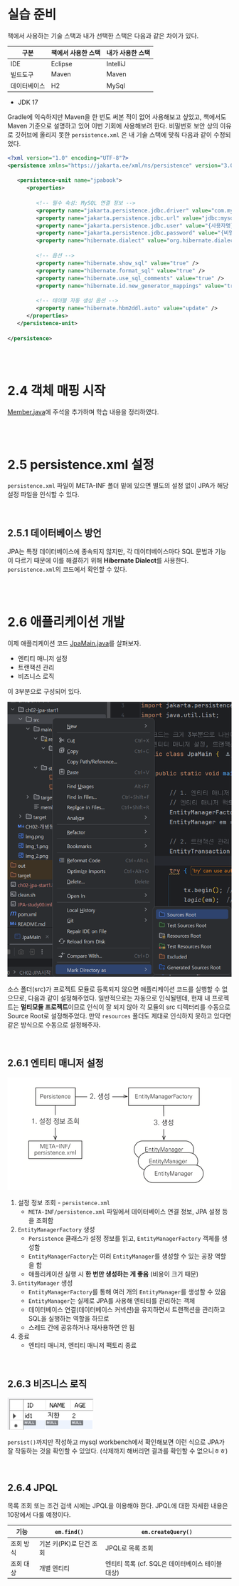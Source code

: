 # 실습 준비

책에서 사용하는 기술 스택과 내가 선택한 스택은 다음과 같은 차이가 있다.


| 구분         | 책에서 사용한 스택 | 내가 사용한 스택 |
| ------------ | ------------------ | ---------------- |
| IDE          | Eclipse            | IntelliJ         |
| 빌드도구     | Maven              | Maven            |
| 데이터베이스 | H2                 | MySql            |

- JDK 17

Gradle에 익숙하지만 Maven을 한 번도 써본 적이 없어 사용해보고 싶었고, 책에서도 Maven 기준으로 설명하고 있어 이번 기회에 사용해보려 한다.
비밀번호 보안 상의 이유로 깃허브에 올리지 못한 `persistence.xml` 은 내 기술 스택에 맞춰 다음과 같이 수정되었다.

```xml
<?xml version="1.0" encoding="UTF-8"?>
<persistence xmlns="https://jakarta.ee/xml/ns/persistence" version="3.0">

   <persistence-unit name="jpabook">
      <properties>

         <!-- 필수 속성: MySQL 연결 정보 -->
         <property name="jakarta.persistence.jdbc.driver" value="com.mysql.cj.jdbc.Driver"/>
         <property name="jakarta.persistence.jdbc.url" value="jdbc:mysql://localhost:3306/{데이터베이스명}?serverTimezone=UTC&characterEncoding=UTF-8"/>
         <property name="jakarta.persistence.jdbc.user" value="{사용자명}"/>
         <property name="jakarta.persistence.jdbc.password" value="{비밀번호}"/>
         <property name="hibernate.dialect" value="org.hibernate.dialect.MySQLDialect" /> <!-- 데이터베이스 방언 설정 -->

         <!-- 옵션 -->
         <property name="hibernate.show_sql" value="true" />
         <property name="hibernate.format_sql" value="true" />
         <property name="hibernate.use_sql_comments" value="true" />
         <property name="hibernate.id.new_generator_mappings" value="true" />

         <!-- 테이블 자동 생성 옵션 -->
         <property name="hibernate.hbm2ddl.auto" value="update" />
      </properties>
   </persistence-unit>

</persistence>

```

<br>
<br>

# 2.4 객체 매핑 시작

[Member.java](https://github.com/jud1thDev/JPA-study/blob/673205f984b343863739ac62ba438374696f5a54/CH02-JPA%EC%8B%9C%EC%9E%91/ch02-jpa-start1/src/main/start/Member.java)에 주석을 추가하며 학습 내용을 정리하였다.

<br>
<br>

# 2.5 persistence.xml 설정

`persistence.xml` 파일이 META-INF 폴더 밑에 있으면 별도의 설정 없이 JPA가 해당 설정 파일을 인식할 수 있다.

<br>

## 2.5.1 데이터베이스 방언

JPA는 특정 데이터베이스에 종속되지 않지만, 각 데이터베이스마다 SQL 문법과 기능이 다르기 때문에 이를 해결하기 위해 **Hibernate Dialect**를 사용한다. `persistence.xml`의 코드에서 확인할 수 있다.

<br>
<br>

# 2.6 애플리케이션 개발

이제 애플리케이션 코드 [JpaMain.java](https://github.com/jud1thDev/JPA-study/blob/673205f984b343863739ac62ba438374696f5a54/CH02-JPA%EC%8B%9C%EC%9E%91/ch02-jpa-start1/src/main/start/JpaMain.java)를 살펴보자.

- 엔티티 매니저 설정
- 트랜잭션 관리
- 비즈니스 로직

이 3부분으로 구성되어 있다.

![img_1.png](img_1.png)

소스 폴더(src)가 프로젝트 모듈로 등록되지 않으면 애플리케이션 코드를 실행할 수 없으므로, 다음과 같이 설정해주었다. 
일반적으로는 자동으로 인식될텐데, 현재 내 프로젝트는 **멀티모듈 프로젝트**이므로 인식이 잘 되지 않아 각 모듈의 src 디렉터리를 수동으로 Source Root로 설정해주었다.
만약 `resources` 폴더도 제대로 인식하지 못하고 있다면 같은 방식으로 수동으로 설정해주자.

<br>

## 2.6.1 엔티티 매니저 설정

![img.png](img.png)

1. 설정 정보 조회 - `persistence.xml`
   - `META-INF/persistence.xml` 파일에서 데이터베이스 연결 정보, JPA 설정 등을 조회함
2. `EntityManagerFactory` 생성
   - `Persistence` 클래스가 설정 정보를 읽고, `EntityManagerFactory` 객체를 생성함
   - `EntityManagerFactory`는 여러 `EntityManager`를 생성할 수 있는 공장 역할을 함
   - 애플리케이션 실행 시 **한 번만 생성하는 게 좋음** (비용이 크기 때문)
3. `EntityManager` 생성
   - `EntityManagerFactory`를 통해 여러 개의 `EntityManager`를 생성할 수 있음
   - `EntityManager`는 실제로 JPA를 사용해 엔티티를 관리하는 객체
   - 데이터베이스 연결(데이터베이스 커넥션)을 유지하면서 트랜잭션을 관리하고 SQL을 실행하는 역할을 하므로
   - 스레드 간에 공유하거나 재사용하면 안 됨
4. 종료
   - 엔티티 매니저, 엔티티 매니저 팩토리 종료

<br>

## 2.6.3 비즈니스 로직

![img_2.png](img_2.png)

`persist()`까지만 작성하고 mysql workbench에서 확인해보면 이런 식으로 JPA가 잘 작동하는 것을 확인할 수 있었다. (삭제까지 해버리면 결과를 확인할 수 없으니ㅎㅎ)

<br>

## 2.6.4 JPQL

목록 조회 또는 조건 검색 시에는 JPQL을 이용해야 한다. JPQL에 대한 자세한 내용은 10장에서 다룰 예정이다.


| 기능      | `em.find()`             | `em.createQuery()`                               |
| --------- | ----------------------- | ------------------------------------------------ |
| 조회 방식 | 기본 키(PK)로 단건 조회 | JPQL로 목록 조회                                 |
| 조회 대상 | 개별 엔티티             | 엔티티 목록 (cf. SQL은 데이터베이스 테이블 대상) |
